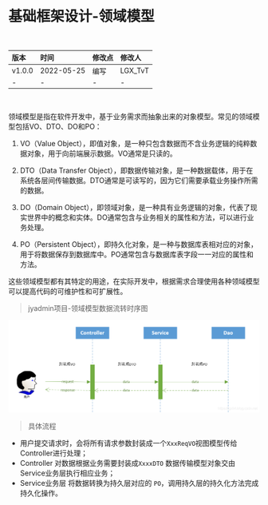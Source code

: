 # 基础框架设计-领域模型

<br/>

| 版本   | 时间       | 修改点 | 修改人  |
| :----- | :--------- | :----- | :------ |
| v1.0.0 | 2022-05-25 | 编写   | LGX_TvT |
| -      | -          | -      | -       |

<br/>



领域模型是指在软件开发中，基于业务需求而抽象出来的对象模型。常见的领域模型包括VO、DTO、DO和PO：

1. VO（Value Object），即值对象，是一种只包含数据而不含业务逻辑的纯粹数据对象，用于向前端展示数据。VO通常是只读的。

2. DTO（Data Transfer Object），即数据传输对象，是一种数据载体，用于在系统各层间传输数据。DTO通常是可读写的，因为它们需要承载业务操作所需的数据。

3. DO（Domain Object），即领域对象，是一种具有业务逻辑的对象，代表了现实世界中的概念和实体。DO通常包含与业务相关的属性和方法，可以进行业务处理。

4. PO（Persistent Object），即持久化对象，是一种与数据库表相对应的对象，用于将数据保存到数据库中。PO通常包含与数据库表字段一一对应的属性和方法。

这些领域模型都有其特定的用途，在实际开发中，根据需求合理使用各种领域模型可以提高代码的可维护性和可扩展性。



> jyadmin项目-领域模型数据流转时序图





![img](%E5%9F%BA%E7%A1%80%E6%A1%86%E6%9E%B6%E8%AE%BE%E8%AE%A1-%E9%A2%86%E5%9F%9F%E6%A8%A1%E5%9E%8B.assets/watermark,type_ZmFuZ3poZW5naGVpdGk,shadow_10,text_aHR0cHM6Ly9sZ3h0dnQuYmxvZy5jc2RuLm5ldA==,size_16,color_FFFFFF,t_70-168596421132910.png)



> 具体流程



- 用户提交请求时，会将所有请求参数封装成一个`XxxReqVO`视图模型传给Controller进行处理；
- Controller 对数据根据业务需要封装成`XxxxDTO` 数据传输模型对象交由Service业务层执行相应业务；
- Service业务层 将数据转换为持久层对应的 `PO`，调用持久层的持久化方法完成持久化操作。

